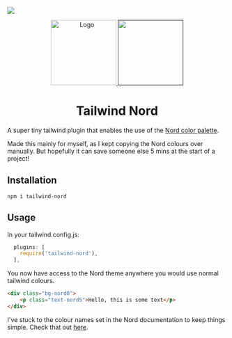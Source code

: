 ![](https://img.shields.io/npm/v/tailwind-nord?style=flat)

<p align="center">
  <a href="https://github.com/crumb1e/tailwind-nord">
    <img src="https://draculatheme.com/static/icons/pack-1/045-dracula.svg" alt="Logo" width="150" />
  </a>
  <a href="">
    <img src="https://cdn.worldvectorlogo.com/logos/tailwindcss.svg" width="150" />                                                      
  </a>
  <h1 align="center">Tailwind Nord</h1>
</p>

A super tiny tailwind plugin that enables the use of the [Nord color palette](https://www.nordtheme.com/).

Made this mainly for myself, as I kept copying the Nord colours over manually. But hopefully it can save someone else 5 mins at the start of a project!

## Installation

`npm i tailwind-nord`

## Usage


In your tailwind.config.js:

```js
  plugins: [
    require('tailwind-nord'),
  ],
```

You now have access to the Nord theme anywhere you would use normal tailwind colours.

```html
<div class="bg-nord0">
    <p class="text-nord5">Hello, this is some text</p>
</div>
```

I've stuck to the colour names set in the Nord documentation to keep things simple. Check that out [here](https://www.nordtheme.com/docs/colors-and-palettes).

